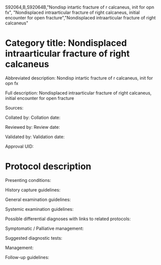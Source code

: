 S92064,B,S92064B,"Nondisp intartic fracture of r calcaneus, init for opn fx", "Nondisplaced intraarticular fracture of right calcaneus, initial encounter for open fracture","Nondisplaced intraarticular fracture of right calcaneus"
# Category title: Nondisplaced intraarticular fracture of right calcaneus

Abbreviated description: Nondisp intartic fracture of r calcaneus, init for opn fx

Full description: Nondisplaced intraarticular fracture of right calcaneus, initial encounter for open fracture

Sources:

Collated by:
Collation date:

Reviewed by:
Review date:

Validated by:
Validation date:

Approval UID:

# Protocol description

Presenting conditions:

History capture guidelines:

General examination guidelines:

Systemic examination guidelines:

Possible differential diagnoses with links to related protocols:

Symptomatic / Palliative management:

Suggested diagnostic tests:

Management:

Follow-up guidelines:
